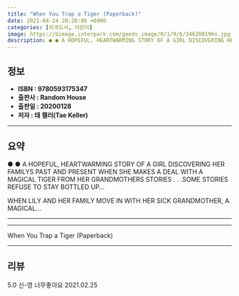 ```yaml
---
title: "When You Trap a Tiger (Paperback)"
date: 2021-04-24 20:28:06 +0900
categories: [외국도서, 어린이]
image: https://bimage.interpark.com/goods_image/0/1/9/6/346200196s.jpg
description: ● ● A HOPEFUL, HEARTWARMING STORY OF A GIRL DISCOVERING HER FAMILYS PAST AND PRESENT WHEN SHE MAKES A DEAL WITH A MAGICAL TIGER FROM HER GRANDMOTHERS STORIES
---
```


## **정보**

- **ISBN : 9780593175347**
- **출판사 : Random House**
- **출판일 : 20200128**
- **저자 : 태 켈러(Tae Keller)**

------



## **요약**

●  ●  A HOPEFUL, HEARTWARMING STORY OF A GIRL DISCOVERING HER FAMILYS PAST AND PRESENT WHEN SHE MAKES A DEAL WITH A MAGICAL TIGER FROM HER GRANDMOTHERS STORIES . . .SOME STORIES REFUSE TO STAY BOTTLED UP...

WHEN LILY AND HER FAMILY MOVE IN WITH HER SICK GRANDMOTHER, A MAGICAL... 

------



------


When You Trap a Tiger (Paperback) 

------


## **리뷰** 

5.0 신-영 너무좋아요 2021.02.25 <br/>